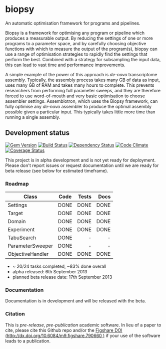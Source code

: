 biopsy
==========

An automatic optimisation framework for programs and pipelines.

Biopsy is a framework for optimising any program or pipeline which produces a measurable output. By reducing the settings of one or more programs to a parameter space, and by carefully choosing objective functions with which to measure the output of the program(s), biopsy can use a range of optimisation strategies to rapidly find the settings that perform the best. Combined with a strategy for subsampling the input data, this can lead to vast time and performance improvements.

A simple example of the power of this approach is *de-novo* transcriptome assembly. Typically, the assembly process takes many GB of data as input, uses many GB of RAM and takes many hours to complete. This prevents researchers from performing full parameter sweeps, and they are therefore forced to use word-of-mouth and very basic optimisation to choose assembler settings. Assemblotron, which uses the Biopsy framework, can fully optimise any *de-novo* assembler to produce the optimal assembly possible given a particular input. This typically takes little more time than running a single assembly.

## Development status

[![Gem Version](https://badge.fury.io/rb/biopsy.png)][gem]
[![Build Status](https://secure.travis-ci.org/Blahah/biopsy.png?branch=master)][travis]
[![Dependency Status](https://gemnasium.com/Blahah/biopsy.png?travis)][gemnasium]
[![Code Climate](https://codeclimate.com/github/Blahah/biopsy.png)][codeclimate]
[![Coverage Status](https://coveralls.io/repos/Blahah/biopsy/badge.png?branch=master)][coveralls]

[gem]: https://badge.fury.io/rb/biopsy
[travis]: https://travis-ci.org/Blahah/biopsy
[gemnasium]: https://gemnasium.com/Blahah/biopsy
[codeclimate]: https://codeclimate.com/github/Blahah/biopsy
[coveralls]: https://coveralls.io/r/Blahah/biopsy

This project is in alpha development and is not yet ready for deployment. 
Please don't report issues or request documentation until we are ready for beta release (see below for estimated timeframe).

### Roadmap

| Class            | Code   | Tests   | Docs   |
| ------------     | :----: | ------: | -----: |
| Settings         | DONE   | DONE    | DONE   |
| Target           | DONE   | DONE    | DONE   |
| Domain           | DONE   | DONE    | DONE   |
| Experiment       | DONE   | DONE    | DONE   |
| TabuSearch       | DONE   | -       | -      |
| ParameterSweeper | DONE   | -       | -      |
| ObjectiveHandler | DONE   | DONE    | DONE   |

* ~ 20/24 tasks completed, ~83% done overall
* alpha released: 6th September 2013
* planned beta release date: 17th September 2013

### Documentation

Documentation is in development and will be released with the beta.

### Citation

This is *pre-release*, *pre-publication* academic software. In lieu of a paper to cite, please cite this Github repo and/or the [Figshare DOI (http://dx.doi.org/10.6084/m9.figshare.790660
)](http://dx.doi.org/10.6084/m9.figshare.790660) if your use of the software leads to a publication.